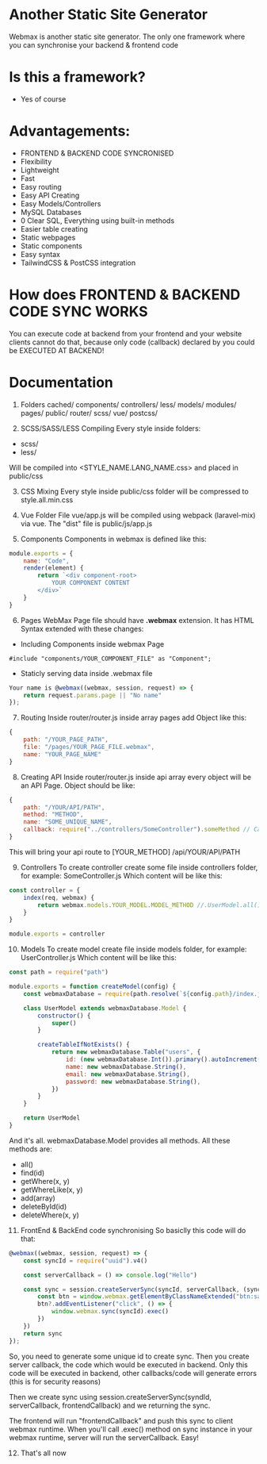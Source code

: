 # Another Static Site Generator
Webmax is another static site generator.
The only one framework where you can synchronise your backend & frontend code

# Is this a framework?
- Yes of course

# Advantagements:
- FRONTEND & BACKEND CODE SYNCRONISED
- Flexibility
- Lightweight
- Fast
- Easy routing
- Easy API Creating
- Easy Models/Controllers
- MySQL Databases
- 0 Clear SQL, Everything using built-in methods
- Easier table creating
- Static webpages
- Static components
- Easy syntax
- TailwindCSS & PostCSS integration

# How does FRONTEND & BACKEND CODE SYNC WORKS
You can execute code at backend from your frontend and your website clients cannot do that, because only code (callback) declared by you could be EXECUTED AT BACKEND! 

# Documentation

1. Folders
cached/
components/
controllers/
less/
models/
modules/
pages/
public/
router/
scss/
vue/
postcss/

2. SCSS/SASS/LESS Compiling
Every style inside folders:
 + scss/
 + less/

Will be compiled into &lt;STYLE_NAME.LANG_NAME.css&gt; and placed in public/css

3. CSS Mixing
Every style inside public/css folder will be compressed to style.all.min.css

4. Vue Folder
File vue/app.js will be compiled using webpack (laravel-mix) via vue.
The "dist" file is public/js/app.js

5. Components
Components in webmax is defined like this:
``` js
module.exports = {
    name: "Code",
    render(element) {
        return `<div component-root>
            YOUR COMPONENT CONTENT
        </div>`
    }
}
```

6. Pages
WebMax Page file should have <strong>.webmax</strong> extension. It has HTML Syntax extended with these changes: 
+ Including Components inside webmax Page
```
#include "components/YOUR_COMPONENT_FILE" as "Component";
```

+ Staticly serving data inside .webmax file
``` js
Your name is @webmax((webmax, session, request) => {
    return request.params.page || "No name"
});
```

7. Routing
Inside router/router.js inside array pages add Object like this:
```js
{
    path: "/YOUR_PAGE_PATH",
    file: "/pages/YOUR_PAGE_FILE.webmax",
    name: "YOUR_PAGE_NAME"
}
```

8. Creating API
Inside router/router.js inside api array every object will be an API Page.
Object should be like:
```js
{
    path: "/YOUR/API/PATH",
    method: "METHOD",
    name: "SOME_UNIQUE_NAME",
    callback: require("../controllers/SomeController").someMethod // Callback
}
```

This will bring your api route to [YOUR_METHOD] /api/YOUR/API/PATH

9. Controllers
To create controller create some file inside controllers folder, for example: SomeController.js
Which content will be like this:
```js
const controller = {
    index(req, webmax) {
        return webmax.models.YOUR_MODEL.MODEL_METHOD //.UserModel.all()
    }
}

module.exports = controller
```

10. Models
To create model create file inside models folder, for example: UserController.js
Which content will be like this:
```js
const path = require("path")

module.exports = function createModel(config) {
    const webmaxDatabase = require(path.resolve(`${config.path}/index.js`)).databaseUtils

    class UserModel extends webmaxDatabase.Model {
        constructor() {
            super()
        }

        createTableIfNotExists() {
            return new webmaxDatabase.Table("users", {
                id: (new webmaxDatabase.Int()).primary().autoIncrement(),
                name: new webmaxDatabase.String(),
                email: new webmaxDatabase.String(),
                password: new webmaxDatabase.String(),
            })
        }
    }

    return UserModel
}
```

And it's all. webmaxDatabase.Model provides all methods.
All these methods are:
+ all()
+ find(id)
+ getWhere(x, y)
+ getWhereLike(x, y)
+ add(array)
+ deleteById(id) 
+ deleteWhere(x, y)

11. FrontEnd & BackEnd code synchronising
So basiclly this code will do that:
``` js
@webmax((webmax, session, request) => {
    const syncId = require("uuid").v4()

    const serverCallback = () => console.log("Hello")

    const sync = session.createServerSync(syncId, serverCallback, (syncId) => {
        const btn = window.webmax.getElementByClassNameExtended("btn:sayHello")
        btn?.addEventListener("click", () => {
            window.webmax.sync(syncId).exec()
        })
    })
    return sync
});
```

So, you need to generate some unique id to create sync.
Then you create server callback, the code which would be executed in backend. Only this code will be executed in backend, other callbacks/code will generate errors (this is for security reasons)

Then we create sync using session.createServerSync(syndId, serverCallback, frontendCallback)
and we returning the sync.

The frontend will run "frontendCallback" and push this sync to client webmax runtime.
When you'll call .exec() method on sync instance in your webmax runtime, server will run the serverCallback.
Easy!

12. That's all now